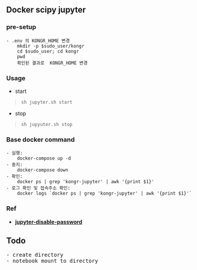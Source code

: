 ## Docker scipy jupyter

### pre-setup
```
- .env 의 KONGR_HOME 변경
    mkdir -p $sudo_user/kongr
    cd $sudo_user; cd kongr
    pwd
    확인된 결과로  KONGR_HOME 변경
```

### Usage

* start
> `sh jupyter.sh start`

* stop
> `sh jupyuter.sh stop`

### Base docker command
```
- 실행:
    docker-compose up -d
- 중지:
    docker-compose down    
- 확인:
    docker ps | grep 'kongr-jupyter' | awk '{print $1}'
- 로그 확인 및 접속주소 확인:
    docker logs `docker ps | grep 'kongr-jupyter' | awk '{print $1}'`
```

### Ref

- [**jupyter-disable-password**](https://stackoverflow.com/questions/41159797/how-to-disable-password-request-for-a-jupyter-notebook-session)

## Todo
<pre>
- create directory
- notebook mount to directory
</pre>